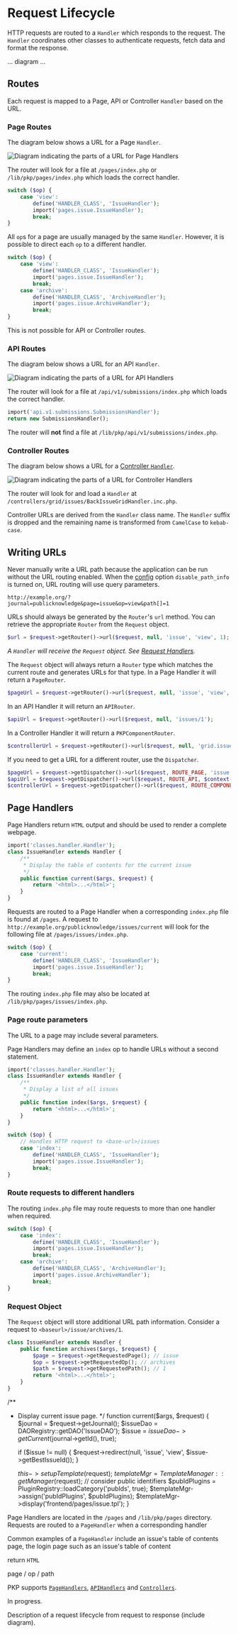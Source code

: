 # Request Lifecycle

HTTP requests are routed to a `Handler` which responds to the request. The `Handler` coordinates other classes to authenticate requests, fetch data and format the response.

... diagram ...

## Routes

Each request is mapped to a Page, API or Controller `Handler` based on the URL.

### Page Routes

The diagram below shows a URL for a Page `Handler`.

![Diagram indicating the parts of a URL for Page Handlers](../img/url-route-page.png)

The router will look for a file at `/pages/index.php` or `/lib/pkp/pages/index.php` which loads the correct handler.

```php
switch ($op) {
	case 'view':
		define('HANDLER_CLASS', 'IssueHandler');
		import('pages.issue.IssueHandler');
		break;
}
```

All `op`s for a page are usually managed by the same `Handler`. However, it is possible to direct each `op` to a different handler.

```php
switch ($op) {
	case 'view':
		define('HANDLER_CLASS', 'IssueHandler');
		import('pages.issue.IssueHandler');
		break;
	case 'archive':
		define('HANDLER_CLASS', 'ArchiveHandler');
		import('pages.issue.ArchiveHandler');
		break;
}
```

This is not possible for API or Controller routes.

### API Routes

The diagram below shows a URL for an API `Handler`.

![Diagram indicating the parts of a URL for API Handlers](../img/url-route-api.png)

The router will look for a file at `/api/v1/submissions/index.php` which loads the correct handler.

```php
import('api.v1.submissions.SubmissionsHandler');
return new SubmissionsHandler();
```

The router will **not** find a file at `/lib/pkp/api/v1/submissions/index.php`.

### Controller Routes

The diagram below shows a URL for a [Controller `Handler`](architecture-handlers#controller-handlers).

![Diagram indicating the parts of a URL for Controller Handlers](../img/url-route-controller.png)

The router will look for and load a `Handler` at `/controllers/grid/issues/BackIssueGridHandler.inc.php`.

Controller URLs are derived from the `Handler` class name. The `Handler` suffix is dropped and the remaining name is transformed from `CamelCase` to `kebab-case`.

## Writing URLs

Never manually write a URL path because the application can be run without the URL routing enabled. When the [config](./utilities-config.md) option `disable_path_info` is turned on, URL routing will use query parameters.

```
http://example.org/?journal=publicknowledge&page=issue&op=view&path[]=1
```

URLs should always be generated by the `Router`'s `url` method. You can retrieve the appropriate `Router` from the `Request` object.

```php
$url = $request->getRouter()->url($request, null, 'issue', 'view', 1);
```

*A `Handler` will receive the `Request` object. See [Request Handlers](./architecture-handlers).*

The `Request` object will always return a `Router` type which matches the current route and generates URLs for that type. In a Page Handler it will return a `PageRouter`.

```php
$pageUrl = $request->getRouter()->url($request, null, 'issue', 'view', 1);
```

In an API Handler it will return an `APIRouter`.

```php
$apiUrl = $request->getRouter()->url($request, null, 'issues/1');
```

In a Controller Handler it will return a `PKPComponentRouter`.

```php
$controllerUrl = $request->getRouter()->url($request, null, 'grid.issues.IssueGridHandler', 'editIssue', [1]);
```

If you need to get a URL for a different router, use the `Dispatcher`.

```php
$pageUrl = $request->getDispatcher()->url($request, ROUTE_PAGE, 'issue', 'view', 1);
$apiUrl = $request->getDispatcher()->url($request, ROUTE_API, $context->getPath(), 'issues/1');
$controllerUrl = $request->getDispatcher()->url($request, ROUTE_COMPONENT, null, 'grid.issues.IssueGridHandler', 'editIssue', [1]);
```


## Page Handlers

Page Handlers return `HTML` output and should be used to render a complete webpage.

```php
import('classes.handler.Handler');
class IssueHandler extends Handler {
	/**
	 * Display the table of contents for the current issue
	 */
	public function current($args, $request) {
		return '<html>...</html>';
	}
}
```

Requests are routed to a Page Handler when a corresponding `index.php` file is found at `/pages`. A request to `http://example.org/publicknowledge/issues/current` will look for the following file at `/pages/issues/index.php`.

```php
switch ($op) {
	case 'current':
		define('HANDLER_CLASS', 'IssueHandler');
		import('pages.issue.IssueHandler');
		break;
}
```

The routing `index.php` file may also be located at `/lib/pkp/pages/issues/index.php`.

### Page route parameters

The URL to a page may include several parameters.


Page Handlers may define an `index` op to handle URLs without a second statement.

```php
import('classes.handler.Handler');
class IssueHandler extends Handler {
	/**
	 * Display a list of all issues
	 */
	public function index($args, $request) {
		return '<html>...</html>';
	}
}
```

```php
switch ($op) {
	// Handles HTTP request to <base-url>/issues
	case 'index':
		define('HANDLER_CLASS', 'IssueHandler');
		import('pages.issue.IssueHandler');
		break;
}
```

### Route requests to different handlers

The routing `index.php` file may route requests to more than one handler when required.

```php
switch ($op) {
	case 'index':
		define('HANDLER_CLASS', 'IssueHandler');
		import('pages.issue.IssueHandler');
		break;
	case 'archive':
		define('HANDLER_CLASS', 'ArchiveHandler');
		import('pages.issue.ArchiveHandler');
		break;
}
```

### Request Object

The `Request` object will store additional URL path information. Consider a request to `<baseurl>/issue/archives/1`.

```php
class IssueHandler extends Handler {
	public function archives($args, $request) {
		$page = $request->getRequestedPage(); // issue
		$op = $request->getRequestedOp(); // archives
		$path = $request->getRequestedPath(); // 1
		return '<html>...</html>';
	}
}
```





/**
 * Display current issue page.
 */
function current($args, $request) {
	$journal = $request->getJournal();
	$issueDao = DAORegistry::getDAO('IssueDAO');
	$issue = $issueDao->getCurrent($journal->getId(), true);

	if ($issue != null) {
		$request->redirect(null, 'issue', 'view', $issue->getBestIssueId());
	}

	$this->setupTemplate($request);
	$templateMgr = TemplateManager::getManager($request);
	// consider public identifiers
	$pubIdPlugins = PluginRegistry::loadCategory('pubIds', true);
	$templateMgr->assign('pubIdPlugins', $pubIdPlugins);
	$templateMgr->display('frontend/pages/issue.tpl');
}

Page Handlers are located in the `/pages` and `/lib/pkp/pages` directory. Requests are routed to a `PageHandler` when a corresponding handler



Common examples of a `PageHandler` include an issue's table of contents page, the login page such as an issue's table of content

return `HTML`

page / op / path


PKP supports [`PageHandlers`](./architecture-handlers#pagehandler), [`APIHandlers`](./architecture-handlers#apihandler) and [`Controllers`](./architecture-handlers#controllers).


In progress.

Description of a request lifecycle from request to response (include diagram).
